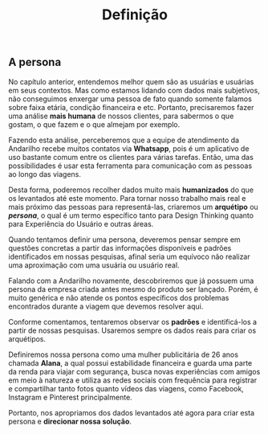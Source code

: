 <div align="center">

# Definição

</div>

<br>

## A persona

No capítulo anterior, entendemos melhor quem são as usuárias e usuárias em seus contextos. Mas como estamos lidando com dados mais subjetivos, não conseguimos enxergar uma pessoa de fato quando somente falamos sobre faixa etária, condição financeira e etc. Portanto, precisaremos fazer uma análise **mais humana** de nossos clientes, para sabermos o que gostam, o que fazem e o que almejam por exemplo.

Fazendo esta análise, perceberemos que a equipe de atendimento da Andarilho recebe muitos contatos via **Whatsapp**, pois é um aplicativo de uso bastante comum entre os clientes para várias tarefas. Então, uma das possibilidades é usar esta ferramenta para comunicação com as pessoas ao longo das viagens.

Desta forma, poderemos recolher dados muito mais **humanizados** do que os levantados até este momento. Para tornar nosso trabalho mais real e mais próximo das pessoas para representá-las, criaremos um **arquétipo** ou ***persona***, o qual é um termo específico tanto para Design Thinking quanto para Experiência do Usuário e outras áreas.

Quando tentamos definir uma persona, deveremos pensar sempre em questões concretas a partir das informações disponíveis e padrões identificados em nossas pesquisas, afinal seria um equívoco não realizar uma aproximação com uma usuária ou usuário real.

Falando com a Andarilho novamente, descobriremos que já possuem uma persona da empresa criada antes mesmo do produto ser lançado. Porém, é muito genérica e não atende os pontos específicos dos problemas encontrados durante a viagem que devemos resolver aqui.

Conforme comentamos, tentaremos observar os **padrões** e identificá-los a partir de nossas pesquisas. Usaremos sempre os dados reais para criar os arquétipos.

Definiremos nossa persona como uma mulher publicitária de 26 anos chamada **Alana**, a qual possui estabilidade financeira e guarda uma parte da renda para viajar com segurança, busca novas experiências com amigos em meio à natureza e utiliza as redes sociais com frequência para registrar e compartilhar tanto fotos quanto vídeos das viagens, como Facebook, Instagram e Pinterest principalmente.

Portanto, nos apropriamos dos dados levantados até agora para criar esta persona e **direcionar nossa solução**.